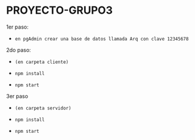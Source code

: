 # PROYECTO-GRUPO3
1er paso:
*     en pgAdmin crear una base de datos llamada Arq con clave 12345678

2do paso:
*     (en carpeta cliente)
*     npm install
*     npm start

3er paso
*     (en carpeta servidor)
*     npm install
*     npm start
